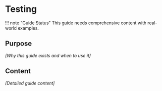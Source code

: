 # Testing

<!-- TODO: Guide purpose -->
<!-- TODO: When to use this guide -->
<!-- TODO: Prerequisites -->
<!-- TODO: Detailed instructions -->
<!-- TODO: Best practices -->
<!-- TODO: Common pitfalls -->

!!! note "Guide Status"
    This guide needs comprehensive content with real-world examples.

## Purpose

*[Why this guide exists and when to use it]*

## Content

*[Detailed guide content]*
